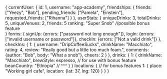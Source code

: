 {
  currentUser: {
    id: 1,
    username: "app-academy",
    friendships: {
      friends: ["Yeezy", "Bob"],
      pending_friends: ["Pamela", "Einstein"],
      requested_friends: ["Rihanna"]
    }
  },
  userStats: {
    uniqueDrinks: 3,
    totalDrinks: 5,
    uniqueVenues: 2,
    friends: 5
    ranking: "Super Snob" //possible bonus feature  
  }
  forms: {
    signUp: {errors: ["password not long enough"]},
    logIn: {errors: ["invalid username or password"]},
    checkIn: {errors: ["Not a valid drink"]}
  },
  checkIns: {
    1: {
      username: "DripCoffeeSucks",
      drinkName: "Macchiato",
      rating: 4,
      review: "Really good but a little too much foam.",
      comments: {author: "Bob", body: "What a snob"},
      cheers: 2
    }
  },
  drinks: {
    1: {
      drinkName: "Macchiato",
      brewStyle: espresso, // for use with bonus feature
      beanCountry: "Ethiopia" // ^^^
    }
  }
  locations: { // for bonus features
    1: {
      place: "Working girl cafe",
      location: {lat: 37, lng: 120}
    }
  }
}
